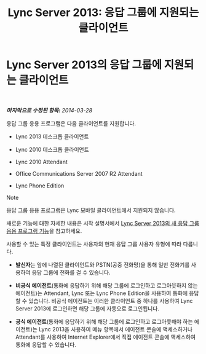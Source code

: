 ﻿---
title: 'Lync Server 2013: 응답 그룹에 지원되는 클라이언트'
TOCTitle: 응답 그룹에 지원되는 클라이언트
ms:assetid: 84911025-e754-41a8-ba48-e31c058fc557
ms:mtpsurl: https://technet.microsoft.com/ko-kr/library/Gg398674(v=OCS.15)
ms:contentKeyID: 49304251
ms.date: 08/10/2015
mtps_version: v=OCS.15
ms.translationtype: HT
---

# Lync Server 2013의 응답 그룹에 지원되는 클라이언트

 

_**마지막으로 수정된 항목:** 2014-03-28_

응답 그룹 응용 프로그램은 다음 클라이언트를 지원합니다.

  - Lync 2013 데스크톱 클라이언트

  - Lync 2010 데스크톱 클라이언트

  - Lync 2010 Attendant

  - Office Communications Server 2007 R2 Attendant

  - Lync Phone Edition


> [!NOTE]
> 응답 그룹 응용 프로그램은 Lync 모바일 클라이언트에서 지원되지 않습니다.



새로운 기능에 대한 자세한 내용은 시작 설명서에서 [Lync Server 2013의 새 응답 그룹 응용 프로그램 기능](lync-server-2013-new-response-group-application-features.md)을 참고하세요.

사용할 수 있는 특정 클라이언트는 사용자의 현재 응답 그룹 사용자 유형에 따라 다릅니다.

  - **발신자**는 앞에 나열된 클라이언트와 PSTN(공중 전화망)을 통해 일반 전화기를 사용하여 응답 그룹에 전화를 걸 수 있습니다.

  - **비공식 에이전트**(통화에 응답하기 위해 해당 그룹에 로그인하고 로그아웃하지 않는 에이전트)는 Attendant, Lync 또는 Lync Phone Edition을 사용하여 통화에 응답할 수 있습니다. 비공식 에이전트는 이러한 클라이언트 중 하나를 사용하여 Lync Server 2013에 로그인하면 해당 그룹에 자동으로 로그인됩니다.

  - **공식 에이전트**(통화에 응답하기 위해 해당 그룹에 로그인하고 로그아웃해야 하는 에이전트)는 Lync 2013을 사용하여 메뉴 항목에서 에이전트 콘솔에 액세스하거나 Attendant를 사용하여 Internet Explorer에서 직접 에이전트 콘솔에 액세스하여 통화에 응답할 수 있습니다.

